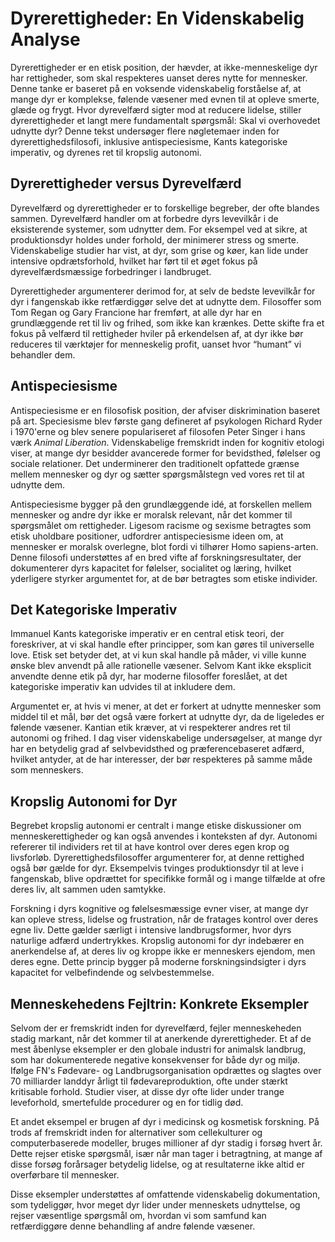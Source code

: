 # Dyrerettigheder: En Videnskabelig Analyse

Dyrerettigheder er en etisk position, der hævder, at ikke-menneskelige dyr har rettigheder, som skal respekteres uanset deres nytte for mennesker. Denne tanke er baseret på en voksende videnskabelig forståelse af, at mange dyr er komplekse, følende væsener med evnen til at opleve smerte, glæde og frygt. Hvor dyrevelfærd sigter mod at reducere lidelse, stiller dyrerettigheder et langt mere fundamentalt spørgsmål: Skal vi overhovedet udnytte dyr? Denne tekst undersøger flere nøgletemaer inden for dyrerettighedsfilosofi, inklusive antispeciesisme, Kants kategoriske imperativ, og dyrenes ret til kropslig autonomi.

## Dyrerettigheder versus Dyrevelfærd

Dyrevelfærd og dyrerettigheder er to forskellige begreber, der ofte blandes sammen. Dyrevelfærd handler om at forbedre dyrs levevilkår i de eksisterende systemer, som udnytter dem. For eksempel ved at sikre, at produktionsdyr holdes under forhold, der minimerer stress og smerte. Videnskabelige studier har vist, at dyr, som grise og køer, kan lide under intensive opdrætsforhold, hvilket har ført til et øget fokus på dyrevelfærdsmæssige forbedringer i landbruget. 

Dyrerettigheder argumenterer derimod for, at selv de bedste levevilkår for dyr i fangenskab ikke retfærdiggør selve det at udnytte dem. Filosoffer som Tom Regan og Gary Francione har fremført, at alle dyr har en grundlæggende ret til liv og frihed, som ikke kan krænkes. Dette skifte fra et fokus på velfærd til rettigheder hviler på erkendelsen af, at dyr ikke bør reduceres til værktøjer for menneskelig profit, uanset hvor “humant” vi behandler dem.

## Antispeciesisme

Antispeciesisme er en filosofisk position, der afviser diskrimination baseret på art. Speciesisme blev første gang defineret af psykologen Richard Ryder i 1970'erne og blev senere populariseret af filosofen Peter Singer i hans værk *Animal Liberation*. Videnskabelige fremskridt inden for kognitiv etologi viser, at mange dyr besidder avancerede former for bevidsthed, følelser og sociale relationer. Det underminerer den traditionelt opfattede grænse mellem mennesker og dyr og sætter spørgsmålstegn ved vores ret til at udnytte dem.

Antispeciesisme bygger på den grundlæggende idé, at forskellen mellem mennesker og andre dyr ikke er moralsk relevant, når det kommer til spørgsmålet om rettigheder. Ligesom racisme og sexisme betragtes som etisk uholdbare positioner, udfordrer antispeciesisme ideen om, at mennesker er moralsk overlegne, blot fordi vi tilhører Homo sapiens-arten. Denne filosofi understøttes af en bred vifte af forskningsresultater, der dokumenterer dyrs kapacitet for følelser, socialitet og læring, hvilket yderligere styrker argumentet for, at de bør betragtes som etiske individer.

## Det Kategoriske Imperativ

Immanuel Kants kategoriske imperativ er en central etisk teori, der foreskriver, at vi skal handle efter principper, som kan gøres til universelle love. Etisk set betyder det, at vi kun skal handle på måder, vi ville kunne ønske blev anvendt på alle rationelle væsener. Selvom Kant ikke eksplicit anvendte denne etik på dyr, har moderne filosoffer foreslået, at det kategoriske imperativ kan udvides til at inkludere dem. 

Argumentet er, at hvis vi mener, at det er forkert at udnytte mennesker som middel til et mål, bør det også være forkert at udnytte dyr, da de ligeledes er følende væsener. Kantian etik kræver, at vi respekterer andres ret til autonomi og frihed. I dag viser videnskabelige undersøgelser, at mange dyr har en betydelig grad af selvbevidsthed og præferencebaseret adfærd, hvilket antyder, at de har interesser, der bør respekteres på samme måde som menneskers.

## Kropslig Autonomi for Dyr

Begrebet kropslig autonomi er centralt i mange etiske diskussioner om menneskerettigheder og kan også anvendes i konteksten af dyr. Autonomi refererer til individers ret til at have kontrol over deres egen krop og livsforløb. Dyrerettighedsfilosoffer argumenterer for, at denne rettighed også bør gælde for dyr. Eksempelvis tvinges produktionsdyr til at leve i fangenskab, blive opdrættet for specifikke formål og i mange tilfælde at ofre deres liv, alt sammen uden samtykke.

Forskning i dyrs kognitive og følelsesmæssige evner viser, at mange dyr kan opleve stress, lidelse og frustration, når de fratages kontrol over deres egne liv. Dette gælder særligt i intensive landbrugsformer, hvor dyrs naturlige adfærd undertrykkes. Kropslig autonomi for dyr indebærer en anerkendelse af, at deres liv og kroppe ikke er menneskers ejendom, men deres egne. Dette princip bygger på moderne forskningsindsigter i dyrs kapacitet for velbefindende og selvbestemmelse.

## Menneskehedens Fejltrin: Konkrete Eksempler

Selvom der er fremskridt inden for dyrevelfærd, fejler menneskeheden stadig markant, når det kommer til at anerkende dyrerettigheder. Et af de mest åbenlyse eksempler er den globale industri for animalsk landbrug, som har dokumenterede negative konsekvenser for både dyr og miljø. Ifølge FN's Fødevare- og Landbrugsorganisation opdrættes og slagtes over 70 milliarder landdyr årligt til fødevareproduktion, ofte under stærkt kritisable forhold. Studier viser, at disse dyr ofte lider under trange leveforhold, smertefulde procedurer og en for tidlig død.

Et andet eksempel er brugen af dyr i medicinsk og kosmetisk forskning. På trods af fremskridt inden for alternativer som cellekulturer og computerbaserede modeller, bruges millioner af dyr stadig i forsøg hvert år. Dette rejser etiske spørgsmål, især når man tager i betragtning, at mange af disse forsøg forårsager betydelig lidelse, og at resultaterne ikke altid er overførbare til mennesker.

Disse eksempler understøttes af omfattende videnskabelig dokumentation, som tydeliggør, hvor meget dyr lider under menneskets udnyttelse, og rejser væsentlige spørgsmål om, hvordan vi som samfund kan retfærdiggøre denne behandling af andre følende væsener.
